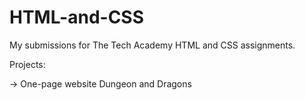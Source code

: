 # HTML-and-CSS
My submissions for The Tech Academy HTML and CSS assignments.

Projects:
  
 -> One-page website
  Dungeon and Dragons 
